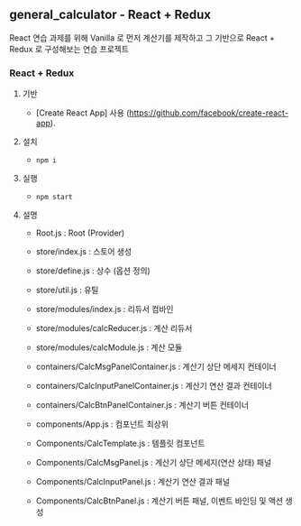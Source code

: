 ## general_calculator - React + Redux

React 연습 과제를 위해 Vanilla 로 먼저 계산기를 제작하고 그 기반으로 React + Redux 로 구성해보는 연습 프로젝트

### React + Redux

1. 기반
    * [Create React App] 사용 (https://github.com/facebook/create-react-app).

2. 설치
    * `npm i`

3. 실행
    * `npm start`

4. 설명
    * Root.js : Root (Provider)

    * store/index.js : 스토어 생성
    * store/define.js : 상수 (옵션 정의)
    * store/util.js : 유틸
    * store/modules/index.js : 리듀서 컴바인
    * store/modules/calcReducer.js : 계산 리듀서
    * store/modules/calcModule.js : 계산 모듈

    * containers/CalcMsgPanelContainer.js : 계산기 상단 메세지 컨테이너
    * containers/CalcInputPanelContainer.js : 계산기 연산 결과 컨테이너
    * containers/CalcBtnPanelContainer.js : 계산기 버튼 컨테이너

    * components/App.js : 컴포넌트 최상위

    * Components/CalcTemplate.js : 템플릿 컴포넌트
    * Components/CalcMsgPanel.js : 계산기 상단 메세지(연산 상태) 패널
    * Components/CalcInputPanel.js : 계산기 연산 결과 패널
    * Components/CalcBtnPanel.js : 계산기 버튼 패널, 이벤트 바인딩 및 액션 생성

